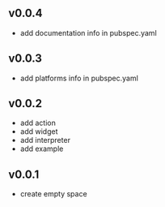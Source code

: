 ## v0.0.4

- add documentation info in pubspec.yaml

## v0.0.3

- add platforms info in pubspec.yaml

## v0.0.2

- add action
- add widget
- add interpreter
- add example

## v0.0.1

- create empty space
